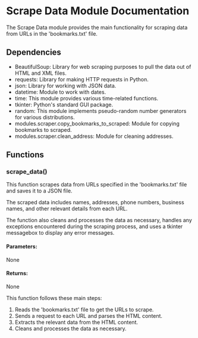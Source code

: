 # Scrape Data Module Documentation

The Scrape Data module provides the main functionality for scraping data from URLs in the 'bookmarks.txt' file.

## Dependencies

- BeautifulSoup: Library for web scraping purposes to pull the data out of HTML and XML files.
- requests: Library for making HTTP requests in Python.
- json: Library for working with JSON data.
- datetime: Module to work with dates.
- time: This module provides various time-related functions.
- tkinter: Python's standard GUI package.
- random: This module implements pseudo-random number generators for various distributions.
- modules.scraper.copy_bookmarks_to_scraped: Module for copying bookmarks to scraped.
- modules.scraper.clean_address: Module for cleaning addresses.

## Functions

### scrape_data()

This function scrapes data from URLs specified in the 'bookmarks.txt' file and saves it to a JSON file.

The scraped data includes names, addresses, phone numbers, business names, and other relevant details from each URL. 

The function also cleans and processes the data as necessary, handles any exceptions encountered during the scraping process, and uses a tkinter messagebox to display any error messages.

#### Parameters:

None

#### Returns:

None

This function follows these main steps:

1. Reads the 'bookmarks.txt' file to get the URLs to scrape.
2. Sends a request to each URL and parses the HTML content.
3. Extracts the relevant data from the HTML content.
4. Cleans and processes the data as necessary.
